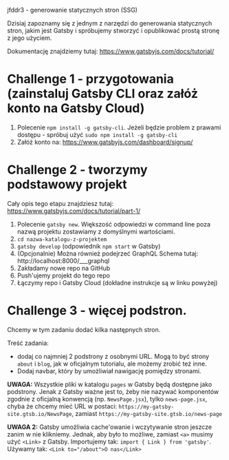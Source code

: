 jfddr3 - generowanie statycznych stron (SSG)

Dzisiaj zapoznamy się z jednym z narzędzi do generowania statycznych stron, jakim jest Gatsby i spróbujemy stworzyć i opublikować prostą stronę z jego użyciem.

Dokumentację znajdziemy tutaj: https://www.gatsbyjs.com/docs/tutorial/

# Challenge 1 - przygotowania (zainstaluj Gatsby CLI oraz załóż konto na Gatsby Cloud)

1. Polecenie `npm install -g gatsby-cli`. Jeżeli będzie problem z prawami dostępu - spróbuj użyć `sudo npm install -g gatsby-cli`
1. Załóż konto na: https://www.gatsbyjs.com/dashboard/signup/

# Challenge 2 - tworzymy podstawowy projekt

Cały opis tego etapu znajdziesz tutaj: https://www.gatsbyjs.com/docs/tutorial/part-1/

1. Polecenie `gatsby new`. Większość odpowiedzi w command line poza nazwą projektu zostawiamy z domyślnymi wartościami. 
1. `cd nazwa-katalogu-z-projektem`
1. `gatsby develop` (odpowiednik `npm start` w Gatsby)
1. (Opcjonalnie) Można również podejrzeć GraphQL Schema tutaj: http://localhost:8000/___graphql
1. Zakładamy nowe repo na GitHub
1. Push'ujemy projekt do tego repo
1. Łączymy repo i Gatsby Cloud (dokładne instrukcje są w linku powyżej)

# Challenge 3 - więcej podstron.

Chcemy w tym zadaniu dodać kilka następnych stron.

Treść zadania:
- dodaj co najmniej 2 podstrony z osobnymi URL. Mogą to być strony `about` i `blog`, jak w oficjalnym tutorialu, ale możemy zrobić też inne.
- Dodaj navbar, który by umożliwiał nawigację pomiędzy stronami.

**UWAGA:** Wszystkie pliki w katalogu `pages` w Gatsby będą dostępne jako podstrony.
Jenak z Gatsby ważne jest to, żeby nie nazywać komponentów zgodnie z oficjalną konwencją (np. `NewsPage.jsx`), tylko `news-page.jsx`, chyba że chcemy mieć URL w postaci: `https://my-gatsby-site.gtsb.io/NewsPage`, zamiast `https://my-gatsby-site.gtsb.io/news-page`

**UWAGA 2:** Gatsby umożliwia cache'owanie i wczytywanie stron jeszcze zanim w nie klikniemy. Jednak, aby było to możliwe,
zamiast `<a>` musimy użyć `<Link>` z Gatsby. Importujemy tak: `import { Link } from 'gatsby'`. Używamy tak: `<Link to="/about">O nas</Link>`


